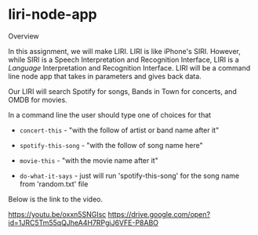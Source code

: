 # liri-node-app

Overview

In this assignment, we will make LIRI. LIRI is like iPhone's SIRI. However, while SIRI is a Speech Interpretation and Recognition Interface, LIRI is a _Language_ Interpretation and Recognition Interface. LIRI will be a command line node app that takes in parameters and gives back data.

Our LIRI will search Spotify for songs, Bands in Town for concerts, and OMDB for movies.

In a command line the user should type one of choices for that

   * `concert-this` -  "with the follow of artist or band name after it"

   * `spotify-this-song` -  "with the follow of song name here"

   * `movie-this` -  "with the movie name after it"

   * `do-what-it-says` - just will run 'spotify-this-song' for the song name from 'random.txt' file

Below is the link to the video.

https://youtu.be/oxxn5SNGIsc
https://drive.google.com/open?id=1JRC5Tm55qQJheA4H7RPgiJ6VFE-P8ABO

